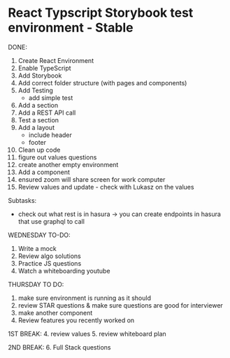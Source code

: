 # React Typscript Storybook test environment - Stable

DONE: 
1. Create React Environment
2. Enable TypeScript
3. Add Storybook
4. Add correct folder structure (with pages and components)
5. Add Testing
    * add simple test
6. Add a section 
7. Add a REST API call
8. Test a section 
9. Add a layout
    * include header
    * footer
10. Clean up code
11. figure out values questions
12. create another empty environment
13. Add a component
14. ensured zoom will share screen for work computer
15. Review values and update - check with Lukasz on the values

Subtasks: 
* check out what rest is in hasura -> you can create endpoints in hasura that use graphql to call

WEDNESDAY TO-DO: 
1. Write a mock
1. Review algo solutions
2. Practice JS questions
3. Watch a whiteboarding youtube

THURSDAY TO DO: 
1. make sure environment is running as it should
2. review STAR questions & make sure questions are good for interviewer
3. make another component
4. Review features you recently worked on

1ST BREAK: 
4. review values
5. review whiteboard plan

2ND BREAK: 
6. Full Stack questions
